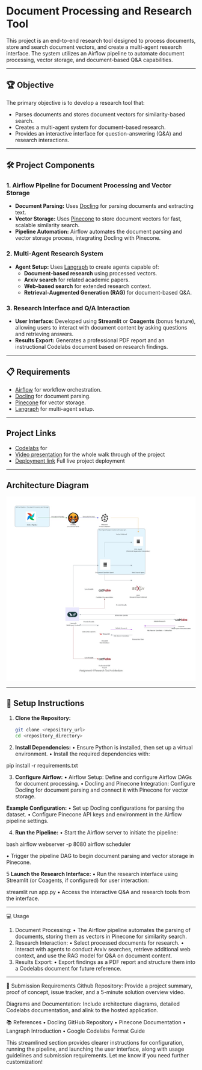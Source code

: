 # Document Processing and Research Tool

This project is an end-to-end research tool designed to process documents, store and search document vectors, and create a multi-agent research interface. The system utilizes an Airflow pipeline to automate document processing, vector storage, and document-based Q&A capabilities.

---

## 🏆 Objective

The primary objective is to develop a research tool that:

- Parses documents and stores document vectors for similarity-based search.
- Creates a multi-agent system for document-based research.
- Provides an interactive interface for question-answering (Q&A) and research interactions.
---

## 🛠️ Project Components

### 1. Airflow Pipeline for Document Processing and Vector Storage

- **Document Parsing:** Uses [Docling](https://github.com/DS4SD/docling) for parsing documents and extracting text.
- **Vector Storage:** Uses [Pinecone](https://www.pinecone.io/) to store document vectors for fast, scalable similarity search.
- **Pipeline Automation:** Airflow automates the document parsing and vector storage process, integrating Docling with Pinecone.

### 2. Multi-Agent Research System

- **Agent Setup:** Uses [Langraph](https://langchain-ai.github.io/langgraph/tutorials/introduction/) to create agents capable of:
  - **Document-based research** using processed vectors.
  - **Arxiv search** for related academic papers.
  - **Web-based search** for extended research context.
  - **Retrieval-Augmented Generation (RAG)** for document-based Q&A.

### 3. Research Interface and Q/A Interaction

- **User Interface:** Developed using **Streamlit** or **Coagents** (bonus feature), allowing users to interact with document content by asking questions and retrieving answers.
- **Results Export:** Generates a professional PDF report and an instructional Codelabs document based on research findings.

---

## 📋 Requirements

- [Airflow](https://airflow.apache.org/) for workflow orchestration.
- [Docling](https://github.com/DS4SD/docling) for document parsing.
- [Pinecone](https://www.pinecone.io/) for vector storage.
- [Langraph](https://langchain-ai.github.io/langgraph/tutorials/introduction/) for multi-agent setup.

---
## Project Links
- [Codelabs](https://codelabs-preview.appspot.com/?file_id=1yNnt1rujAKCxuPQZfn5caNeriK9FtuuvPX_qEk91zVk#5) for
- [Video presentation](https://drive.google.com/drive/u/0/folders/1VozeLR1GTBusVJXih_fo1F7lMnY-L-HG) for the whole walk through of the project
- [Deployment link](http://18.227.228.223:8501) Full live project deployment 
---

## Architecture Diagram
![alt text](Architecture.jpeg)

---
## 🚀 Setup Instructions

1. **Clone the Repository:**

   ```bash
   git clone <repository_url>
   cd <repository_directory>

2.	**Install Dependencies:**
	•	Ensure Python is installed, then set up a virtual environment.
	•	Install the required dependencies with:

pip install -r requirements.txt


3.	**Configure Airflow:**
	•	Airflow Setup: Define and configure Airflow DAGs for document processing.
	•	Docling and Pinecone Integration: Configure Docling for document parsing and connect it with Pinecone for vector storage.


**Example Configuration:**
	•	Set up Docling configurations for parsing the dataset.
	•	Configure Pinecone API keys and environment in the Airflow pipeline settings.


4.	**Run the Pipeline:**
	•	Start the Airflow server to initiate the pipeline:

  bash
  airflow webserver -p 8080
  airflow scheduler

  •	Trigger the pipeline DAG to begin document parsing and vector storage in Pinecone.

5	**Launch the Research Interface:**
	•	Run the research interface using Streamlit (or Coagents, if configured) for user interaction:

streamlit run app.py
	•	Access the interactive Q&A and research tools from the interface.

---
💻 Usage
1. Document Processing:
• The Airflow pipeline automates the parsing of documents, storing them as vectors in Pinecone for similarity search.
2. Research Interaction:
• Select processed documents for research.
• Interact with agents to conduct Arxiv searches, retrieve additional web context, and use the RAG model for Q&A on document content.
3. Results Export:
• Export findings as a PDF report and structure them into a Codelabs document for future reference.

---
📑 Submission Requirements
Github Repository: Provide a project summary, proof of concept, issue tracker, and a 5-minute solution overview video.

Diagrams and Documentation: Include architecture diagrams, detailed Codelabs documentation, and alink to the hosted application.

📚 References
• Docling GitHub Repository
• Pinecone Documentation
• Langraph Introduction
• Google Codelabs Format Guide

This streamlined section provides clearer instructions for configuration, running the pipeline, and launching the user interface, along with usage guidelines and submission requirements. Let me know if you need further customization!
